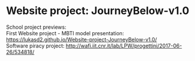 # Website project: JourneyBelow-v1.0
School project previews:<br>
First Website project - MBTI model presentation: https://lukasd2.github.io/Website-project-JourneyBelow-v1.0/<br>
Software piracy project: http://wafi.iit.cnr.it/lab/LPW/progettini/2017-06-26/534818/

